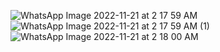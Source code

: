 ![WhatsApp Image 2022-11-21 at 2 17 59 AM](https://user-images.githubusercontent.com/56400384/202925403-74c3ff2c-d67b-46a0-804a-eaff71d9f385.jpeg)
![WhatsApp Image 2022-11-21 at 2 17 59 AM (1)](https://user-images.githubusercontent.com/56400384/202925406-a186f52f-ad2a-4e7b-9a62-364e7bd613fb.jpeg)
![WhatsApp Image 2022-11-21 at 2 18 00 AM](https://user-images.githubusercontent.com/56400384/202925407-3acba06a-4ad8-4c94-877d-cdbbb885aec1.jpeg)
